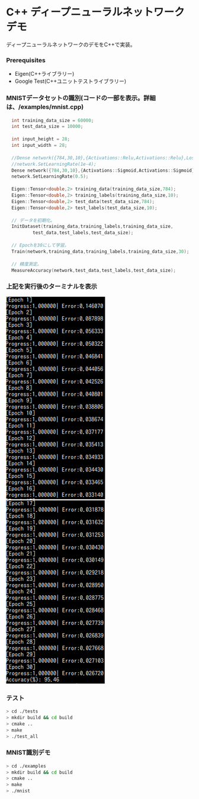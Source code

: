 # C++ ディープニューラルネットワーク デモ
ディープニューラルネットワークのデモをC++で実装。

### Prerequisites
* Eigen(C++ライブラリー)
* Google Test(C++ユニットテストライブラリー)

### MNISTデータセットの識別(コードの一部を表示。詳細は、/examples/mnist.cpp)
```cpp
  int training_data_size = 60000;
  int test_data_size = 10000;
  
  int input_height = 28;
  int input_width = 28;
  
  //Dense network({784,30,10},{Activations::Relu,Activations::Relu},Losses::CategoricalCrossEntropy);
  //network.SetLearningRate(1e-4);
  Dense network({784,30,10},{Activations::Sigmoid,Activations::Sigmoid},Losses::Mse);
  network.SetLearningRate(0.5);
  
  Eigen::Tensor<double,2> training_data(training_data_size,784);
  Eigen::Tensor<double,2> training_labels(training_data_size,10);
  Eigen::Tensor<double,2> test_data(test_data_size,784);
  Eigen::Tensor<double,2> test_labels(test_data_size,10);

  // データを初期化。
  InitDataset(training_data,training_labels,training_data_size,
	      test_data,test_labels,test_data_size);

  // Epochを30にして学習。
  Train(network,training_data,training_labels,training_data_size,30);

  // 精度測定。
  MeasureAccuracy(network,test_data,test_labels,test_data_size);

```
### 上記を実行後のターミナルを表示
![training_dense1](images/training_dense1.png)
![training_dense2](images/training_dense2.png)

### テスト
``` bash
> cd ./tests
> mkdir build && cd build
> cmake ..
> make
> ./test_all
```

### MNIST識別デモ
```bash
> cd ./examples
> mkdir build && cd build
> cmake ..
> make
> ./mnist
```
